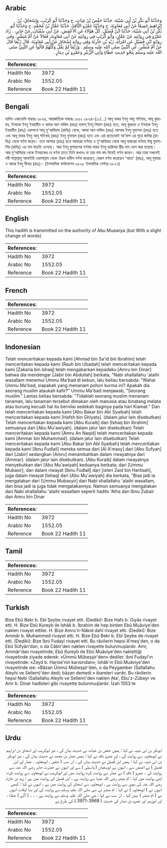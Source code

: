 ## Arabic


<div dir="rtl" lang="ar" style={{fontSize:'larger',backgroundColor:'#f8f9fa',padding:20}}>
وَحَدَّثَنَا أَبُو بَكْرِ بْنُ أَبِي شَيْبَةَ، حَدَّثَنَا حَفْصُ بْنُ غِيَاثٍ، ح وَحَدَّثَنَا أَبُو كُرَيْبٍ، وَإِسْحَاقُ، بْنُ إِبْرَاهِيمَ جَمِيعًا عَنْ أَبِي مُعَاوِيَةَ، ح وَحَدَّثَنَا عَمْرٌو النَّاقِدُ، حَدَّثَنَا عَمَّارُ بْنُ مُحَمَّدٍ، ح وَحَدَّثَنَا أَبُو بَكْرِ بْنُ أَبِي شَيْبَةَ، حَدَّثَنَا ابْنُ فُضَيْلٍ، كُلُّ هَؤُلاَءِ عَنِ الأَعْمَشِ، عَنْ أَبِي سُفْيَانَ، عَنْ جَابِرٍ، ‏.‏ زَادَ عَمْرٌو فِي رِوَايَتِهِ عَنْ عَمَّارٍ، وَأَبُو كُرَيْبٍ فِي رِوَايَتِهِ عَنْ أَبِي مُعَاوِيَةَ، فَقَالاَ عَنْ أُمِّ مُبَشِّرٍ، وَفَى رِوَايَةِ ابْنِ فُضَيْلٍ عَنِ امْرَأَةِ، زَيْدِ بْنِ حَارِثَةَ وَفِي رِوَايَةِ إِسْحَاقَ عَنْ أَبِي مُعَاوِيَةَ، قَالَ رُبَّمَا قَالَ عَنْ أُمِّ مُبَشِّرٍ، عَنِ النَّبِيِّ صلى الله عليه وسلم ‏.‏ وَرُبَّمَا لَمْ يَقُلْ وَكُلُّهُمْ قَالُوا عَنِ النَّبِيِّ صلى الله عليه وسلم بِنَحْوِ حَدِيثِ عَطَاءٍ وَأَبِي الزُّبَيْرِ وَعَمْرِو بْنِ دِينَارٍ ‏.‏
</div>
<div style={{backgroundColor:'#f8f9fa',padding:20, marginBottom: 10}}><table> <thead> <tr> <th>References:</th> <th></th> </tr> </thead> <tbody><tr><td>Hadith No</td><td>3972</td></tr><tr><td>Arabic No</td><td>1552.05</td></tr><tr><td>Reference</td><td>Book 22 Hadith 11</td></tr></tbody></table></div>

## Bengali


<div dir="ltr" lang="bn" style={{fontSize:'larger',backgroundColor:'#f8f9fa',padding:20}}>
হাদিস একাডেমি নাম্বারঃ ৩৮৬৪, আন্তর্জাতিক নাম্বারঃ ১৫৫২ ৩৮৬৪-(১১/...) আবূ বাকর ইবনু আবূ শাইবাহ, আবূ কুরায়ব, ইসহাক ইবনু ইবরাহীম ও আমর আন নাকিদ (রহঃ) হাফস্ ইবনু গিয়াস (রহঃ) হতে, আবূ কুরায়ব ও ইসহাক ইবনু ইবরাহীম (রহঃ) একসাথে আবূ মু'আবিয়াহ (রাযিঃ) থেকে, আমর আন নাকিদ (রহঃ) আম্মার ইবনু মুহাম্মদ (রহঃ) হতে এবং আবূ বাকর ইবনু আবূ শাইবাহ্ (রহঃ) ইবনু ফুযায়ল (রহঃ) হতে এবং এরা প্রত্যেকেই আ'মাশ এর সূত্রে জাবির (রাযিঃ) থেকে বর্ণনা করেন। তবে আম্মার (রহঃ) হতে আমরের বর্ণনায় ও মু'আবিয়াহ থেকে আবূ বাকরের বর্ণনায় উন্মু মুবাশশির (রাযিঃ) এর নাম বাড়তি এসেছে। আর ইবনু ফুযায়লের বর্ণনায় যায়দ ইবনু হারিসার স্ত্রীর নাম যোগ করা হয়েছে। আর মু'আবিয়ার থেকে ইসহাকের যে বর্ণনা তাতে তিনি কখনও বা তার নাম বাদ দিয়েই বর্ণনা করেন। আর তারা সকলেই নবী সাল্লাল্লাহু আলাইহি ওয়াসাল্লাম থেকে ঐরূপ হাদীস বর্ণনা করেছেন, যেরূপ বর্ণনা করেছেন 'আতা' (রহঃ), আবূ যুবায়র ও আমর ইবনু দীনার (রহঃ)। (ইসলামিক ফাউন্ডেশন ৩৮২৮ ইসলামিক সেন্টার ৩৮২৭)
</div>
<div style={{backgroundColor:'#f8f9fa',padding:20, marginBottom: 10}}><table> <thead> <tr> <th>References:</th> <th></th> </tr> </thead> <tbody><tr><td>Hadith No</td><td>3972</td></tr><tr><td>Arabic No</td><td>1552.05</td></tr><tr><td>Reference</td><td>Book 22 Hadith 11</td></tr></tbody></table></div>

## English


<div dir="ltr" lang="en" style={{fontSize:'larger',backgroundColor:'#f8f9fa',padding:20}}>
This hadith is transmitted on the authority of Abu Muawiya (but With a slight change of words)
</div>
<div style={{backgroundColor:'#f8f9fa',padding:20, marginBottom: 10}}><table> <thead> <tr> <th>References:</th> <th></th> </tr> </thead> <tbody><tr><td>Hadith No</td><td>3972</td></tr><tr><td>Arabic No</td><td>1552.05</td></tr><tr><td>Reference</td><td>Book 22 Hadith 11</td></tr></tbody></table></div>

## French


<div dir="ltr" lang="fr" style={{fontSize:'larger',backgroundColor:'#f8f9fa',padding:20}}>

</div>
<div style={{backgroundColor:'#f8f9fa',padding:20, marginBottom: 10}}><table> <thead> <tr> <th>References:</th> <th></th> </tr> </thead> <tbody><tr><td>Hadith No</td><td>3972</td></tr><tr><td>Arabic No</td><td>1552.05</td></tr><tr><td>Reference</td><td>Book 22 Hadith 11</td></tr></tbody></table></div>

## Indonesian


<div dir="ltr" lang="id" style={{fontSize:'larger',backgroundColor:'#f8f9fa',padding:20}}>
Telah menceritakan kepada kami [Ahmad bin Sa'id bin Ibrahim] telah menceritakan kepada kami [Rauh bin Ubadah] telah menceritakan kepada kami [Zakaria bin Ishaq] telah mengabarkan kepadaku [Amru bin Dinar] bahwa dia mendengar [Jabir bin Abdullah] berkata, "Nabi shallallahu 'alaihi wasallam menemui Ummu Ma'bad di kebun, lalu beliau bersabda: "Wahai Ummu Ma'bad, siapakah yang menanam pohon kurma ini? Apakah dia seorang muslim ataukah kafir?" Ummu Ma'bad menjawab, "Seorang muslim." Lantas beliau bersabda: "Tidaklah seorang muslim menanam tanaman, lalu tanaman tersebut dimakan oleh manusia atau binatang melata atau burung kecuali hal itu bernilai sedekah baginya pada hari Kiamat." Dan telah menceritakan kepada kami [Abu Bakar bin Abi Syaibah] telah menceritakan kepada kami [Hafsh bin Ghiyats]. (dalam jalur lain disebutkan) Telah menceritakan kepada kami [Abu Kuraib] dan [Ishaq bin Ibrahim] semuanya dari [Abu Mu'awiyah]. (dalam jalur lain disebutkan) Telah menceritakan kepada kami [Amru An Naqid] telah menceritakan kepada kami [Ammar bin Muhammad]. (dalam jalur lain disebutkan) Telah menceritakan kepada kami [Abu Bakar bin Abi Syaibah] telah menceritakan kepada kami [Ibnu Fudlail] mereka semua dari [Al A'masy] dari [Abu Sufyan] dari [Jabir] sedangkan [Amru] menambahkan dalam riwayatnya dari [Ammar]. (dalam jalur lain disebutkan). [Abu Kuraib] dalam riwayatnya menyebutkan dari [Abu Mu'awiyah] keduanya berkata; dari [Ummu Mubasir], dan dalam riwayat [Ibnu Fudlail] dari [isteri Zaid bin Haritsah], juga dalam riwayat [Ishaq] dari [Abu Mu'awiyah] dia berkata, "Bisa jadi ia mengatakan dari [Ummu Mubasyir] dari Nabi shallallahu 'alaihi wasallam, dan bisa jadi ia juga tidak mengatakannya. Namun semuanya mengatakan dari Nabi shallallahu 'alaihi wasallam seperti hadits 'Atha dan Ibnu Zubair dan Amru bin Dinar
</div>
<div style={{backgroundColor:'#f8f9fa',padding:20, marginBottom: 10}}><table> <thead> <tr> <th>References:</th> <th></th> </tr> </thead> <tbody><tr><td>Hadith No</td><td>3972</td></tr><tr><td>Arabic No</td><td>1552.05</td></tr><tr><td>Reference</td><td>Book 22 Hadith 11</td></tr></tbody></table></div>

## Tamil


<div dir="ltr" lang="ta" style={{fontSize:'larger',backgroundColor:'#f8f9fa',padding:20}}>

</div>
<div style={{backgroundColor:'#f8f9fa',padding:20, marginBottom: 10}}><table> <thead> <tr> <th>References:</th> <th></th> </tr> </thead> <tbody><tr><td>Hadith No</td><td>3972</td></tr><tr><td>Arabic No</td><td>1552.05</td></tr><tr><td>Reference</td><td>Book 22 Hadith 11</td></tr></tbody></table></div>

## Turkish


<div dir="ltr" lang="tr" style={{fontSize:'larger',backgroundColor:'#f8f9fa',padding:20}}>
Bize Ebû Bekr b. Ebî Şeybe rivayet etti. (Dediki): Bize Hafs b. Gıyâs rivayet etti. H. Bize Ebû Kureyb ile İshâk b. İbrahim de hep birden Ebû Muâviye'den naklen rivayet ettiler. H. Bize Amru'n-Nâkid dahî rivayet etti. (Dediki): Bize Ammâr b. Muhammed rivayet etti. H. Bize Ebû Bekr b. Ebî Şeybe de rivayet etti. (Dediki): Bize îbni Fudayl rivayet etti. Bu râvilerin hepsi A'meş'den, o da Ebû Süfyân'dan, o da Câbir'den naklen rivayette bulunmuşlardır. Amr, Ammâr'dan rivayetinde; Ebû Kureyb de Ebû Muâviye'den naklettiği rivayetinde ziyade ederek: «Ümmü Mübeşşir'den» dediler. ibni Fudayl'ın rivayetinde: «Zeyd b. Harise'nin karısından»; îshâk'ın Ebû Muâviye'den rivayetinde ise: «Bâzan Ümmü Mübeşşir'den, o da Peygamber (Sallallahu Aleyhi ve Sellem)'den dedi; bâzan demedi.» ibareleri vardır. Bu râvilerin hepsi Nebi (Sallallahu Aleyhi ve Sellem)'den naklen Ata', Ebu'z-Zübeyr ve Amr b. Dinar hadîsleri gibi rivayette bulunmuşlardır. İzah 1553 te
</div>
<div style={{backgroundColor:'#f8f9fa',padding:20, marginBottom: 10}}><table> <thead> <tr> <th>References:</th> <th></th> </tr> </thead> <tbody><tr><td>Hadith No</td><td>3972</td></tr><tr><td>Arabic No</td><td>1552.05</td></tr><tr><td>Reference</td><td>Book 22 Hadith 11</td></tr></tbody></table></div>

## Urdu


<div dir="rtl" lang="ur" style={{fontSize:'larger',backgroundColor:'#f8f9fa',padding:20}}>
ابوبکر بن ابی شیبہ نے کہا : ہمیں حفص بن غیاث نے حدیث بیان کی ، نیز ابوکریب اور اسحاق بن ابراہیم نے ابومعاویہ سے روایت کی ، اور عمرو ناقد نے کہا : ہمیں عمار بن محمد نے حدیث بیان کی ، نیز ابوبکر بن ابی شیبہ نے کہا : ہمیں ابن فُضیل نے حدیث بیان کی ، ان سب ( حفص ، ابومعاویہ ، عمار اور ابن فضیل ) نے اعمش سے ، انہوں نے ابوسفیان ( واسطی ) سے اور انہوں نے حضرت جابر رضی اللہ عنہ سے روایت کی ۔ عمرو ( ناقد ) نے عمار سے روایت کردہ روایت میں اور ابوکریب نے ابومعاویہ سے روایت کردہ اپنی روایت میں کہا : ام مبشر رضی اللہ عنہا سے روایت ہے ۔ ابن فضیل کی روایت میں ہے : زید بن حارثہ رضی اللہ عنہ کی بیوی سے روایت ہے ، ابومعاویہ سے اسحاق کی روایت میں ہے ، انہوں نے کہا : کبھی انہوں نے ( ابومعاویہ ) نے کہا : ام مبشر نے نبی صلی اللہ علیہ وسلم سے روایت کی اور بسا اوقات انہوں نے ( ام مبشر ) نہیں کہا ۔ ان سب نے کہا : نبی صلی اللہ علیہ وسلم سے روایت ہے ۔ ۔ ۔ ( آگے ) عطاء ، اور ابوزبیر اور عمرو بن دینار کی حدیث ( 3968-3971 ) کی طرح ہے
</div>
<div style={{backgroundColor:'#f8f9fa',padding:20, marginBottom: 10}}><table> <thead> <tr> <th>References:</th> <th></th> </tr> </thead> <tbody><tr><td>Hadith No</td><td>3972</td></tr><tr><td>Arabic No</td><td>1552.05</td></tr><tr><td>Reference</td><td>Book 22 Hadith 11</td></tr></tbody></table></div>